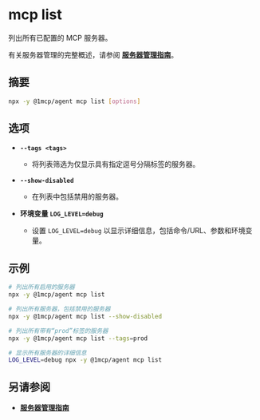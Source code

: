 # mcp list

列出所有已配置的 MCP 服务器。

有关服务器管理的完整概述，请参阅 **[服务器管理指南](../../guide/server-management)**。

## 摘要

```bash
npx -y @1mcp/agent mcp list [options]
```

## 选项

- **`--tags <tags>`**
  - 将列表筛选为仅显示具有指定逗号分隔标签的服务器。

- **`--show-disabled`**
  - 在列表中包括禁用的服务器。

- **环境变量 `LOG_LEVEL=debug`**
  - 设置 `LOG_LEVEL=debug` 以显示详细信息，包括命令/URL、参数和环境变量。

## 示例

```bash
# 列出所有启用的服务器
npx -y @1mcp/agent mcp list

# 列出所有服务器，包括禁用的服务器
npx -y @1mcp/agent mcp list --show-disabled

# 列出所有带有“prod”标签的服务器
npx -y @1mcp/agent mcp list --tags=prod

# 显示所有服务器的详细信息
LOG_LEVEL=debug npx -y @1mcp/agent mcp list
```

## 另请参阅

- **[服务器管理指南](../../guide/server-management)**
